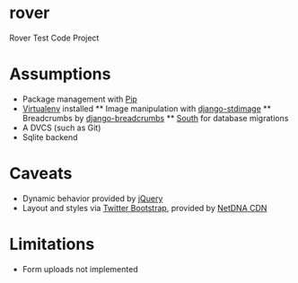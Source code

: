 rover
=====

Rover Test Code Project

Assumptions
===========

* Package management with [Pip](https://pypi.python.org/pypi/pip)
* [Virtualenv](https://pypi.python.org/pypi/virtualenv) installed
** Image manipulation with [django-stdimage](https://github.com/pivotal-energy-solutions/django-stdimage)
** Breadcrumbs by [django-breadcrumbs](https://github.com/chronossc/django-breadcrumbs)
** [South](http://south.aeracode.org/) for database migrations
* A DVCS (such as Git)
* Sqlite backend

Caveats
=======

* Dynamic behavior provided by [jQuery](http://jquery.com/)
* Layout and styles via [Twitter Bootstrap](ihttp://twitter.github.io/bootstrap/), provided by [NetDNA CDN](http://www.bootstrapcdn.com/)

Limitations
===========

* Form uploads not implemented
